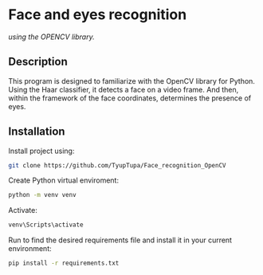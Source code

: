 # Face and eyes recognition

_using the OPENCV library._

## Description 

This program is designed to familiarize with the OpenCV library for Python. Using the Haar classifier, it detects a face on a video frame. And then, within the framework of the face coordinates, determines the presence of eyes.

## Installation

Install project using:

```bash
git clone https://github.com/TyupTupa/Face_recognition_OpenCV
```
Create Python virtual enviroment:

```bash
python -m venv venv
```
Activate:

```bash
venv\Scripts\activate
```

Run to find the desired requirements file and install it in your current environment:

```bash
pip install -r requirements.txt
```
